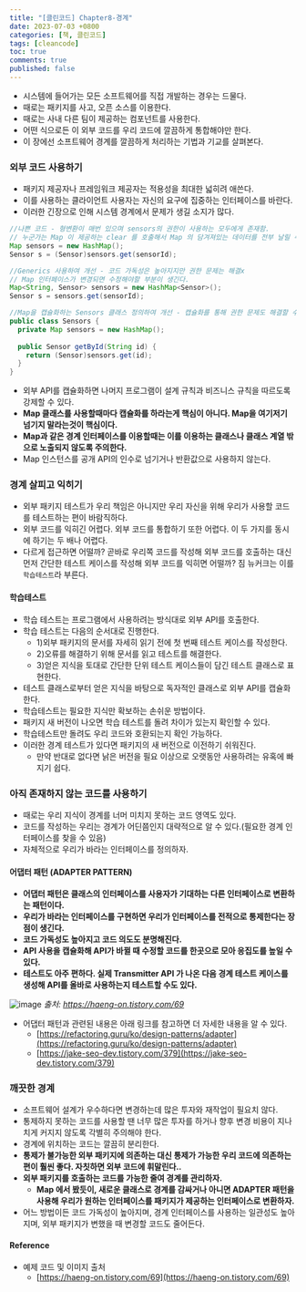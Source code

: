 ```yaml
---
title: "[클린코드] Chapter8-경계"
date: 2023-07-03 +0800
categories: [책, 클린코드]
tags: [cleancode]
toc: true
comments: true
published: false
---
```


- 시스템에 들어가는 모든 소프트웨어를 직접 개발하는 경우는 드물다.
- 때로는 패키지를 사고, 오픈 소스를 이용한다.
- 때로는 사내 다른 팀이 제공하는 컴포넌트를 사용한다.
- 어떤 식으로든 이 외부 코드를 우리 코드에 깔끔하게 통합해야만 한다.
- 이 장에선 소프트웨어 경계를 깔끔하게 처리하는 기법과 기교를 살펴본다.

### 외부 코드 사용하기
- 패키지 제공자나 프레임워크 제공자는 적용성을 최대한 넓히려 애쓴다.
- 이를 사용하는 클라이언트 사용자는 자신의 요구에 집중하는 인터페이스를 바란다.
- 이러한 긴장으로 인해 시스템 경계에서 문제가 생길 소지가 많다.

```java
//나쁜 코드 - 형변환이 매번 있으며 sensors의 권한이 사용하는 모두에게 존재함.
// 누군가는 Map 이 제공하는 clear 를 호출해서 Map 의 담겨져있는 데이터를 전부 날릴 수 있음 
Map sensors = new HashMap();
Sensor s = (Sensor)sensors.get(sensorId);

//Generics 사용하여 개선 - 코드 가독성은 높아지지만 권한 문제는 해결x
// Map 인터페이스가 변경되면 수정해야할 부분이 생긴다.
Map<String, Sensor> sensors = new HashMap<Sensor>();
Sensor s = sensors.get(sensorId);

//Map을 캡슐화하는 Sensors 클래스 정의하여 개선 - 캡슐화를 통해 권한 문제도 해결할 수 있음.
public class Sensors {
  private Map sensors = new HashMap();
  
  public Sensor getById(String id) {
    return (Sensor)sensors.get(id);
  }
}
```

- 외부 API를 캡슐화하면 나머지 프로그램이 설계 규칙과 비즈니스 규칙을 따르도록 강제할 수 있다.
- <b>Map 클래스를 사용할때마다 캡슐화를 하라는게 핵심이 아니다. Map을 여기저기 넘기지 말라는것이 핵심이다.</b> 
- <b>Map과 같은 경계 인터페이스를 이용할때는 이를 이용하는 클래스나 클래스 계열 밖으로 노출되지 않도록 주의한다.</b>
- Map 인스턴스를 공개 API의 인수로 넘기거나 반환값으로 사용하지 않는다.

### 경계 살피고 익히기
- 외부 패키지 테스트가 우리 책임은 아니지만 우리 자신을 위해 우리가 사용할 코드를 테스트하는 편이 바람직하다.
- 외부 코드를 익히긴 어렵다. 외부 코드를 통합하기 또한 어렵다. 이 두 가지를 동시에 하기는 두 배나 어렵다.
- 다르게 접근하면 어떨까? 곧바로 우리쪽 코드를 작성해 외부 코드를 호출하는 대신 먼저 간단한 테스트 케이스를 작성해 외부 코드를 익히면 어떨까? 짐 뉴커크는 이를 `학습테스트`라 부른다.

#### 학습테스트
- 학습 테스트는 프로그램에서 사용하려는 방식대로 외부 API를 호출한다.
- 학습 테스트는 다음의 순서대로 진행한다.
  - 1)외부 패키지의 문서를 자세히 읽기 전에 첫 번째 테스트 케이스를 작성한다.
  - 2)오류를 해결하기 위해 문서를 읽고 테스트를 해결한다.
  - 3)얻은 지식을 토대로 간단한 단위 테스트 케이스들이 담긴 테스트 클래스로 표현한다.
- 테스트 클래스로부터 얻은 지식을 바탕으로 독자적인 클래스로 외부 API를 캡슐화한다.
- 학습테스트는 필요한 지식만 확보하는 손쉬운 방법이다.
- 패키지 새 버전이 나오면 학습 테스트를 돌려 차이가 있는지 확인할 수 있다.
- 학습테스트만 돌려도 우리 코드와 호환되는지 확인 가능하다.
- 이러한 경계 테스트가 있다면 패키지의 새 버전으로 이전하기 쉬워진다.
  - 만약 반대로 없다면 낡은 버전을 필요 이상으로 오랫동안 사용하려는 유혹에 빠지기 쉽다.

### 아직 존재하지 않는 코드를 사용하기
- 때로는 우리 지식이 경계를 너머 미치지 못하는 코드 영역도 있다.
- 코드를 작성하는 우리는 경계가 어딘쯤인지 대략적으로 알 수 있다.(필요한 경계 인터페이스를 찾을 수 있음)
- 자체적으로 우리가 바라는 인터페이스를 정의하자.

#### 어댑터 패턴 (ADAPTER PATTERN)
- <b>어댑터 패턴은 클래스의 인터페이스를 사용자가 기대하는 다른 인터페이스로 변환하는 패턴이다.</b>
- <b>우리가 바라는 인터페이스를 구현하면 우리가 인터페이스를 전적으로 통제한다는 장점이 생긴다.</b>
- <b>코드 가독성도 높아지고 코드 의도도 분명해진다.</b>
- <b>API 사용을 캡슐화해 API가 바뀔 때 수정할 코드를 한곳으로 모아 응집도를 높일 수 있다.</b>
- <b>테스트도 아주 편하다. 실제 Transmitter API 가 나온 다음 경계 테스트 케이스를 생성해 API를 올바로 사용하는지 테스트할 수도 있다.</b>

![image](https://github.com/jeonyoungho/jeonyoungho.github.io/assets/44339530/60401e33-b52f-439f-8e22-f89d8c338314)
_출처: https://haeng-on.tistory.com/69_

- 어댑터 패턴과 관련된 내용은 아래 링크를 참고하면 더 자세한 내용을 알 수 있다.
  - [https://refactoring.guru/ko/design-patterns/adapter](https://refactoring.guru/ko/design-patterns/adapter)
  - [https://jake-seo-dev.tistory.com/379](https://jake-seo-dev.tistory.com/379)

### 깨끗한 경계
- 소프트웨어 설계가 우수하다면 변경하는데 많은 투자와 재작업이 필요치 않다.
- 통제하지 못하는 코드를 사용할 땐 너무 많은 투자를 하거나 향후 변경 비용이 지나치게 커지지 않도록 각별히 주의해야 한다.
- 경계에 위치하는 코드는 깔끔히 분리한다.
- <b>통제가 불가능한 외부 패키지에 의존하는 대신 통제가 가능한 우리 코드에 의존하는 편이 훨씬 좋다. 자칫하면 외부 코드에 휘말린다..</b>
- <b>외부 패키지를 호출하는 코드를 가능한 줄여 경계를 관리하자.</b>
  - <b>Map 에서 봤듯이, 새로운 클래스로 경계를 감싸거나 아니면 ADAPTER 패턴을 사용해 우리가 원하는 인터페이스를 패키지가 제공하는 인터페이스로 변환하자.</b>
- 어느 방법이든 코드 가독성이 높아지며, 경계 인터페이스를 사용하는 일관성도 높아지며, 외부 패키지가 변했을 때 변경할 코드도 줄어든다.

#### Reference
- 예제 코드 및 이미지 출처
  - [https://haeng-on.tistory.com/69](https://haeng-on.tistory.com/69)
